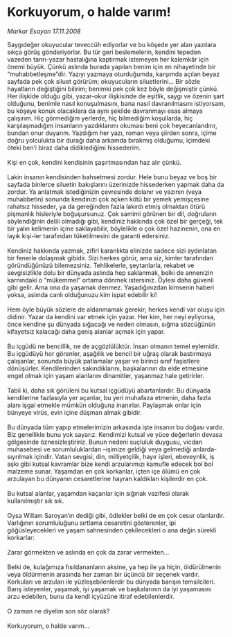 # Korkuyorum, o halde varım!

*Markar Esayan 17.11.2008*

<div class="taraf_structure_2col_1zq">
<div class="margen_n">



 <p>Saygıdeğer okuyucular teveccüh ediyorlar ve bu köşede yer alan yazılara sıkça görüş gönderiyorlar. Bu tür geri beslemelerin, kendini tepeden vazeden tanrı-yazar hastalığına kaptırmak istemeyen her kalemkâr için önemi büyük. Çünkü aslında burada yapılan benim için en nihayetinde bir “muhabbetleşme”dir. Yazıyı yazmaya oturduğumda, karşımda açılan beyaz sayfada pek çok siluet görürüm; okuyucuların siluetlerini... Bir sözle hayatların değiştiğini bilirim; benimki pek çok kez böyle değişmiştir çünkü. Her ilişkide olduğu gibi, yazar-okur ilişkisinde de eşitlik, saygı ve özenin şart olduğunu, benimle nasıl konuşulmasını, bana nasıl davranılmasını istiyorsam, bu köşeye konuk olacaklara da aynı şekilde davranmayı esas almaya çalışırım. Hiç görmediğim yerlerde, hiç bilmediğim koşullarda, hiç karşılaşmadığım insanların yazdıklarımı okuması beni çok heyecanlandırır, bundan onur duyarım. Yazdığım her yazı, roman veya şiirden sonra, içime doğru yolculukta bir durağı daha arkamda bırakmış olduğumu, içimdeki öteki ben’i biraz daha didiklediğimi hissederim. <br/><br/>Kişi en çok, kendini kendisinin şaşırtmasından haz alır çünkü. <br/><br/>Lakin insanın kendisinden bahsetmesi zordur. Hele bunu beyaz ve boş bir sayfada binlerce siluetin bakışlarını üzerinizde hissederken yapmak daha da zordur. Ya anlatmak istediğinizin çevresinde dolanır ve yazının (veya muhabbetin) sonunda kendinizi çok açken kötü bir yemek yemişçesine rahatsız hisseder, ya da gereğinden fazla lakırdı etmiş olmaktan ötürü pişmanlık hisleriyle boğuşursunuz. Çok samimi görünen bir dil, doğruların söylendiğinin delili olmadığı gibi, kendiniz hakkında çok özel bir gerçeği, tek bir yalın kelimenin içine saklayabilir, böylelikle o çok özel hazinenin, ona en layık kişi-ler tarafından tüketilmesini de garanti edersiniz. <br/><br/>Kendiniz hakkında yazmak, zifiri karanlıkta elinizde sadece sizi aydınlatan bir fenerle dolaşmak gibidir. Sizi herkes görür, ama siz, kimler tarafından göründüğünüzü bilemezsiniz. Tehlikelerle, şeytanlarla, rekabet ve sevgisizlikle dolu bir dünyada aslında hep saklanmak, belki de annenizin karnındaki o “mükemmel” ortama dönmek istersiniz. Öylesi daha güvenli gibi gelir. Ama ona da yaşamak denmez. Yaşadığınızdan kimsenin haberi yoksa, aslında canlı olduğunuzu kim ispat edebilir ki! <br/><br/>Hem öyle büyük sözlere de aldanmamak gerekir; herkes kendi var oluşu için didinir. Yazar da kendini var etmek için yazar. Her kim, her neyi eyliyorsa, önce kendine şu dünyada sığacağı ve neden olmasın, sığma sözcüğünün kifayetsiz kalacağı daha geniş alanlar açmak için yapar. <br/><br/>Bu içgüdü ne bencillik, ne de açgözlülüktür. İnsan olmanın temel eylemidir. Bu içgüdüyü hor görenler, aşağılık ve bencil bir uğraş olarak bastırmaya çalışanlar, sonunda büyük patlamalar yaşar ve birinci sınıf faşistlere dönüşürler. Kendilerinden sakındıklarını, başkalarının da elde etmesine engel olmak için yaşam alanlarını dinamitler, yaşanmaz hale getirirler. <br/><br/>Tabii ki, daha sık görüleni bu kutsal içgüdüyü abartanlardır. Bu dünyada kendilerine fazlasıyla yer açanlar, bu yeri muhafaza etmenin, daha fazla alanı işgal etmekle mümkün olduğuna inanırlar. Paylaşmak onlar için bünyeye virüs, evin içine düşman almak gibidir. <br/><br/>Bu dünyada tüm yapıp etmelerimizin arkasında işte insanın bu doğası vardır. Biz genellikle bunu yok sayarız. Kendimizi kutsal ve yüce değerlerin devasa gölgesinde öznesizleştiririz. Bunun nedeni suçluluk duygusu, vicdan muhasebesi ve sorumluluklardan –işimize geldiği veya gelmediği anlarda- sıyrılmak içindir. Vatan sevgisi, din, milliyetçilik, hayır işleri, ebeveynlik, iş aşkı gibi kutsal kavramlar bize kendi arzularımızı kamufle edecek bol bol malzeme sunar. Yaşamdan en çok korkanlar, içten içe ölümü en çok arzulayan bu dünyanın cesaretlerine hayran kaldıkları kişilerdir en çok. <br/><br/>Bu kutsal alanlar, yaşamdan kaçanlar için sığınak vazifesi olarak kullanılmıştır sık sık. <br/><br/>Oysa Willam Saroyan’ın dediği gibi, ödlekler belki de en çok cesur olanlardır. Varlığının sorumluluğunu sırtlama cesaretini gösterenler, ipi göğüsleyecekleri ve yaşam sahnesinden çekilecekleri o ana değin sürekli korkarlar: <br/><br/>Zarar görmekten ve aslında en çok da zarar vermekten... <br/><br/>Belki de, kulağımıza fısıldananların aksine, ya hep ile ya hiçin, öldürülmenin veya öldürmenin arasında her zaman bir üçüncü bir seçenek vardır. Korkuları ve arzuları ile yüzleşebilenlerdir bu dünyada barışın temsilcileri. Barış isteyenler, yaşamak, iyi yaşamak ve başkalarının da iyi yaşamasını arzu edebilen, bunu da kendi içyüzüne itiraf edebilenlerdir. <br/><br/>O zaman ne diyelim son söz olarak? <br/><br/>Korkuyorum, o halde varım... </p>

<br/>


<div id="taraf_not">
</div>

</div>


</div>
